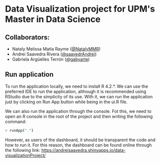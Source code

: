 # Data Visualization project for UPM's Master in Data Science

## Collaborators:
* Nataly Melissa Matía Rayme ([@NatalyMMR](https://github.com/NatalyMMR))
* Andrei Saavedra Rivera ([@saavedrAndrei](https://github.com/saavedrAndrei))
* Gabriela Argüelles Terrón ([@gabyarte](https://github.com/gabyarte))

## Run application

To run the application locally, we need to install R 4.2.*. We can use the preferred IDE to run the application, although it is recommended using RStudio due to the simplicity of its use. With it, we can run the application just by clicking on Run App button while being in the ui.R  file. 

We can also run the application through the console. Fot this, we need to open an R console in the root of the project and then writing the following command: 

```bash
> runApp(".")
```

However, as users of the dashboard, it should be transparent the code and how to run it. For this reason, the dashboard can be found online through the following link: https://andreisaavedra.shinyapps.io/data-visualizationProject/ 
